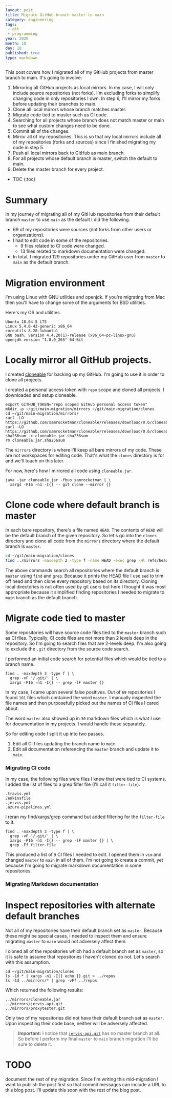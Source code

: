 ```yaml
---
layout: post
title: Migrate GitHub branch master to main
category: engineering
tags:
 - git
 - programming
year: 2020
month: 10
day: 18
published: true
type: markdown
---
```


This post covers how I migrated all of my GitHub projects from master branch to
main.  It's going to involve:

1. Mirroring all GitHub projects as local mirrors.  In my case, I will only
   include source repositories (not forks).  I'm excluding forks to simplify
   changing code in only repositories I own.  In step 6, I'll mirror my forks
   before updating their branches to main.
2. Clone all local mirrors whose branch matches master.
3. Migrate code tied to master such as CI code.
4. Searching for all projects whose branch does not match master or main to see
   what custom changes need to be done.
5. Commit all of the changes.
6. Mirror all of my repositories.  This is so that my local mirrors include all
   of my repositories (forks and sources) since I finished migrating my code in
   step 5.
7. Push all local mirrors back to GitHub as main branch.
8. For all projects whose default branch is master, switch the default to main.
9. Delete the master branch for every project.

* TOC
{:toc}

# Summary

In my journey of migrating all of my GitHub repositories from their default
branch `master` to use `main` as the default I did the following.

- 69 of my repositories were sources (not forks from other users or
  organizations).
- I had to edit code in some of the repositories.
  - 9 files related to CI code were changed.
  - 13 files related to markdown documentation were changed.
- In total, I migrated 129 repositories under my GitHub user from `master` to
  `main` as the default branch.

# Migration environment

I'm using Linux with GNU utilities and openjdk.  If you're migrating from Mac
then you'll have to change some of the arguments for BSD utilities.

Here's my OS and utilities.

    Ubuntu 18.04.5 LTS
    Linux 5.4.0-42-generic x86_64
    coreutils 8.28-1ubuntu1
    GNU bash, version 4.4.20(1)-release (x86_64-pc-linux-gnu)
    openjdk version "1.8.0_265" 64-Bit

# Locally mirror all GitHub projects.

I created [cloneable][cloneable] for backing up my GitHub.  I'm going to use it
in order to clone all projects.

I created a personal access token with `repo` scope and cloned all projects.  I
downloaded and setup cloneable.

    export GITHUB_TOKEN="repo scoped GitHub personal access token"
    mkdir -p ~/git/main-migration/mirrors ~/git/main-migration/clones
    cd ~/git/main-migration/mirrors/
    curl -LO https://github.com/samrocketman/cloneable/releases/download/0.6/cloneable.jar.sha256sum
    curl -LO https://github.com/samrocketman/cloneable/releases/download/0.6/cloneable.jar
    sha256sum -c cloneable.jar.sha256sum
    rm cloneable.jar.sha256sum

The `mirrors` directory is where I'll keep all bare mirrors of my code.  These
are not workspaces for editing code.  That's what the `clones` directory is for
and we'll touch on this later.

For now, here's how I mirrored all code using `cloneable.jar`.

    java -jar cloneable.jar -fbuo samrocketman | \
      xargs -P16 -n1 -I{} -- git clone --mirror {}

# Clone code where default branch is master

In each bare repository, there's a file named `HEAD`.  The contents of `HEAD`
will be the default branch of the given repository.  So let's go into the
`clones` directory and clone all code from the `mirrors` directory where the
default branch is `master`.

```bash
cd ~/git/main-migration/clones
find ../mirrors -maxdepth 2 -type f -name HEAD -exec grep -Hl refs/heads/master {} + | sed 's/HEAD$//' | xargs -P16 -n1 -I{} -- git clone {}
```

The above commands search all repositories where the default branch is `master`
using `find` and `grep`.  Because it prints the HEAD file I use `sed` to trim
off head and then clone every repository based on its directory.  Cloning local
directories is not often used by git users but here I thought it was most
appropriate because it simplified finding repositories I needed to migrate to
`main` branch as the default branch.

# Migrate code tied to master

Some repositories will have source code files tied to the `master` branch such
as CI files.  Typically, CI code files are not more than 2 levels deep in the
repository.  So I'm going to search files that are 2-levels deep.  I'm also
going to exclude the `.git` directory from the source code search.

I performed an initial code search for potential files which would be tied to a
branch name.

    find . -maxdepth 3 -type f | \
      grep -vF '/.git/' | \
      xargs -P16 -n1 -I{} -- grep -lF master {}

In my case, I came upon several false positives.  Out of `69` repositories I
found `101` files which contained the word `master`.  I manually inspected the
file names and then purposefully picked out the names of CI files I cared about.

The word `master` also showed up in `30` markdown files which is what I use for
documentation in my projects.  I would handle these separately.

So for editing code I split it up into two passes.

1. Edit all CI files updating the branch name to `main`.
2. Edit all documentation referencing the `master` branch and update it to
   `main`.

### Migrating CI code

In my case, the following files were files I knew that were tied to CI systems.
I added the list of files to a grep filter file (I'll call it `filter-file`).

    .travis.yml
    Jenkinsfile
    .jervis.yml
    .azure-pipelines.yml

I reran my find/xargs/grep command but added filtering for the `filter-file` to
it.

    find . -maxdepth 3 -type f | \
      grep -vF '/.git/' | \
      xargs -P16 -n1 -I{} -- grep -lF master {} | \
      grep -Ff filter-file

This produced a list of `9` CI files I needed to edit.  I opened them in `vim`
and changed `master` to `main` in all of them.  I'm not going to create a
commit, yet because I'm going to migrate markdown documentation in some
repositories.

### Migrating Markdown documentation


# Inspect repositories with alternate default branches

Not all of my repositories have their default branch set as `master`.  Because
these might be special cases, I needed to inspect them and ensure migrating
`master` to `main` would not adversely affect them.

I cloned all of the repositories which had a default branch set as `master`, so
it is safe to assume that repositories I haven't cloned do not.  Let's search
with this assumption.

    cd ~/git/main-migration/clones
    ls -1d * | xargs -n1 -I{} echo {}.git > ../repos
    ls -1d ../mirrors/* | grep -vFf ../repos

Which returned the following results:

    ../mirrors/cloneable.jar
    ../mirrors/jervis-api.git
    ../mirrors/proxytester.git

Only two of my repositories did not have their default branch set as `master`.
Upon inspecting their code base, neither will be adversely affected.

> **Important:** I notice that [`jervis-api.git`][jervis-api] has no master
> branch at all.  So before I perform my final `master` to `main` branch
> migration I'll be sure to delete it.

# TODO

document the rest of my migration.  Since I'm writing this mid-migration I want
to publish the post first so that commit messages can include a URL to this blog
post.  I'll update this soon with the rest of the blog post.

[jervis-api]: https://github.com/samrocketman/jervis-api
[cloneable]: https://github.com/samrocketman/cloneable
